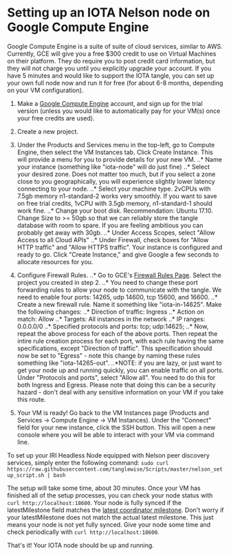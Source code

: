 # Setting up an IOTA Nelson node on Google Compute Engine

Google Compute Engine is a suite of suite of cloud services, similar to AWS. Currently, GCE will give you a free $300 credit to use on Virtual Machines on their platform. They do require you to post credit card information, but they will not charge you until you explicitly upgrade your account. If you have 5 minutes and would like to support the IOTA tangle, you can set up your own full node now and run it for free (for about 6-8 months, depending on your VM configuration).

1. Make a [Google Compute Engine](https://cloud.google.com/compute/) account, and sign up for the trial version (unless you would like to automatically pay for your VM(s) once your free credits are used).

2. Create a new project.

3. Under the Products and Services menu in the top-left, go to Compute Engine, then select the VM Instances tab. Click Create Instance. This will provide a menu for you to provide details for your new VM.
  ..* Name your instance (something like "iota-node" will do just fine)
  ..* Select your desired zone. Does not matter too much, but if you select a zone close to you geographically, you will experience slightly lower latency connecting to your node.
  ..* Select your machine type. 2vCPUs with 7.5gb memory n1-standard-2 works very smoothly. If you want to save on free trial credits, 1vCPU with 3.5gb memory, n1-standard-1 should work fine.
  ..* Change your boot disk. Recommendation: Ubuntu 17.10. Change Size to >= 50gb so that we can reliably store the tangle database with room to spare. If you are feeling ambitious you can probably get away with 30gb.
  ..* Under Access Scopes, select "Allow Access to all Cloud APIs"
  ..* Under Firewall, check boxes for "Allow HTTP traffic" and "Allow HTTPS traffic".
Your instance is configured and ready to go. Click "Create Instance," and give Google a few seconds to allocate resources for you.

4. Configure Firewall Rules.
  ..* Go to GCE's [Firewall Rules Page](https://console.cloud.google.com//networking/firewalls/). Select the project you created in step 2.
  ..* You need to change these port forwarding rules to allow your node to communicate with the tangle. We need to enable four ports: 14265, udp 14600, tcp 15600, and 16600.
  ..* Create a new firewall rule. Name it something like "iota-in-14625". Make the following changes:
    ..* Direction of traffic: Ingress
    ..* Action on match: Allow
    ..* Targets: All instances in the network
    ..* IP ranges: 0.0.0.0/0
    ..* Specified protocols and ports: tcp; udp:14625;
  ..* Now, repeat the above process for each of the above ports. Then repeat the intire rule creation process for each port, with each rule having the same specifications, except "Direction of traffic". This specification should now be set to "Egress" - note this change by naming these rules something like "iota-14265-out".
  ..*NOTE: if you are lazy, or just want to get your node up and running quickly, you can enable traffic on all ports. Under "Protocols and ports", select "Allow all". You need to do this for both Ingress and Egress. Please note that doing this can be a security hazard - don't deal with any sensitive information on your VM if you take this route.
  
 5. Your VM is ready! Go back to the VM Instances page (Products and Services -> Compute Engine -> VM Instances). Under the "Connect" field for your new instance, click the SSH button. This will open a new console where you will be able to interact with your VM via command line.
 
 To set up your IRI Headless Node equipped with Nelson peer discovery services, simply enter the following command:
 `sudo curl https://raw.githubusercontent.com/tanglewise/Scripts/master/nelson_setup_script.sh | bash`
 
 The setup will take some time, about 30 minutes. Once your VM has finished all of the setup processes, you can check your node status with `curl http://localhost:18600`. Your node is fully synced if the latestMilestone field matches the [latest coordinator milestone](https://milestone.iotatangle.space/). Don't worry if your latestMilestone does not match the actual latest milestone. This just means your node is not yet fully synced. Give your node some time and check periodically with `curl http://localhost:18600`.
 
That's it! Your IOTA node should be up and running.  
